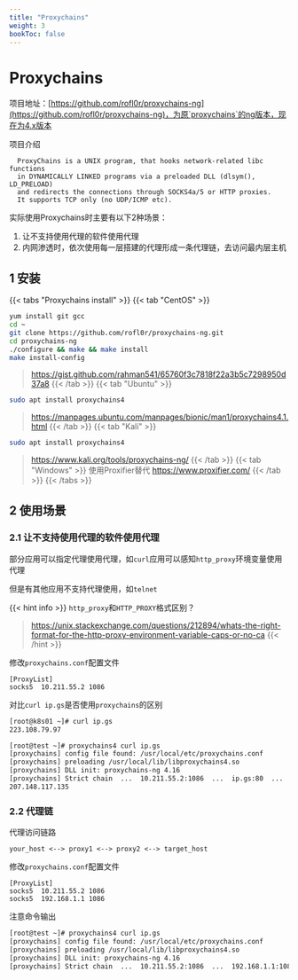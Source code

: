 ```yaml
---
title: "Proxychains"
weight: 3
bookToc: false
---
```


# Proxychains

项目地址：[https://github.com/rofl0r/proxychains-ng](https://github.com/rofl0r/proxychains-ng)，为原`proxychains`的ng版本，现在为4.x版本

项目介绍
```
  ProxyChains is a UNIX program, that hooks network-related libc functions
  in DYNAMICALLY LINKED programs via a preloaded DLL (dlsym(), LD_PRELOAD)
  and redirects the connections through SOCKS4a/5 or HTTP proxies.
  It supports TCP only (no UDP/ICMP etc).
```

实际使用Proxychains时主要有以下2种场景：
1. 让不支持使用代理的软件使用代理
2. 内网渗透时，依次使用每一层搭建的代理形成一条代理链，去访问最内层主机

## 1 安装

{{< tabs "Proxychains install" >}}
{{< tab "CentOS" >}}
```bash
yum install git gcc
cd ~
git clone https://github.com/rofl0r/proxychains-ng.git
cd proxychains-ng
./configure && make && make install
make install-config
```
> https://gist.github.com/rahman541/65760f3c7818f22a3b5c7298950d37a8
{{< /tab >}}
{{< tab "Ubuntu" >}}
```bash
sudo apt install proxychains4
```
> https://manpages.ubuntu.com/manpages/bionic/man1/proxychains4.1.html
{{< /tab >}}
{{< tab "Kali" >}}
```bash
sudo apt install proxychains4
```
> https://www.kali.org/tools/proxychains-ng/
{{< /tab >}}
{{< tab "Windows" >}}
使用Proxifier替代
> https://www.proxifier.com/
{{< /tab >}}
{{< /tabs >}}

## 2 使用场景

### 2.1 让不支持使用代理的软件使用代理

部分应用可以指定代理使用代理，如`curl`应用可以感知`http_proxy`环境变量使用代理

但是有其他应用不支持代理使用，如`telnet`

{{< hint info >}}
`http_proxy`和`HTTP_PROXY`格式区别？
> https://unix.stackexchange.com/questions/212894/whats-the-right-format-for-the-http-proxy-environment-variable-caps-or-no-ca
{{< /hint >}}

修改`proxychains.conf`配置文件
```
[ProxyList]
socks5  10.211.55.2 1086
```
对比`curl ip.gs`是否使用`proxychains`的区别
```bash
[root@k8s01 ~]# curl ip.gs
223.108.79.97

[root@test ~]# proxychains4 curl ip.gs
[proxychains] config file found: /usr/local/etc/proxychains.conf
[proxychains] preloading /usr/local/lib/libproxychains4.so
[proxychains] DLL init: proxychains-ng 4.16
[proxychains] Strict chain  ...  10.211.55.2:1086  ...  ip.gs:80  ...  OK
207.148.117.135
```

### 2.2 代理链

代理访问链路
```
your_host <--> proxy1 <--> proxy2 <--> target_host
```

修改`proxychains.conf`配置文件
```
[ProxyList]
socks5  10.211.55.2 1086
socks5  192.168.1.1 1086
```

注意命令输出
```bash
[root@test ~]# proxychains4 curl ip.gs
[proxychains] config file found: /usr/local/etc/proxychains.conf
[proxychains] preloading /usr/local/lib/libproxychains4.so
[proxychains] DLL init: proxychains-ng 4.16
[proxychains] Strict chain  ...  10.211.55.2:1086  ...  192.168.1.1:1086  ...  ip.gs:80
```
